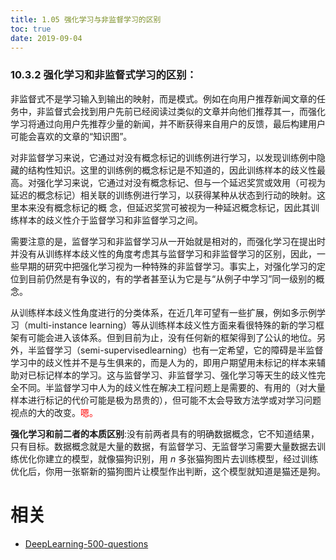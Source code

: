 ```yaml
---
title: 1.05 强化学习与非监督学习的区别
toc: true
date: 2019-09-04
---
```


### 10.3.2 强化学习和非监督式学习的区别：

非监督式不是学习输入到输出的映射，而是模式。例如在向用户推荐新闻文章的任务中，非监督式会找到用户先前已经阅读过类似的文章并向他们推荐其一，而强化学习将通过向用户先推荐少量的新闻，并不断获得来自用户的反馈，最后构建用户可能会喜欢的文章的“知识图”。

对非监督学习来说，它通过对没有概念标记的训练例进行学习，以发现训练例中隐藏的结构性知识。这里的训练例的概念标记是不知道的，因此训练样本的歧义性最高。对强化学习来说，它通过对没有概念标记、但与一个延迟奖赏或效用（可视为延迟的概念标记）相关联的训练例进行学习，以获得某种从状态到行动的映射。这里本来没有概念标记的概
念，但延迟奖赏可被视为一种延迟概念标记，因此其训练样本的歧义性介于监督学习和非监督学习之间。

需要注意的是，监督学习和非监督学习从一开始就是相对的，而强化学习在提出时并没有从训练样本歧义性的角度考虑其与监督学习和非监督学习的区别，因此，一些早期的研究中把强化学习视为一种特殊的非监督学习。事实上，对强化学习的定位到目前仍然是有争议的，有的学者甚至认为它是与“从例子中学习”同一级别的概念。

从训练样本歧义性角度进行的分类体系，在近几年可望有一些扩展，例如多示例学习（multi-instance learning）等从训练样本歧义性方面来看很特殊的新的学习框架有可能会进入该体系。但到目前为止，没有任何新的框架得到了公认的地位。另外，半监督学习（semi-supervisedlearning）也有一定希望，它的障碍是半监督学习中的歧义性并不是与生俱来的，而是人为的，即用户期望用未标记的样本来辅助对已标记样本的学习。这与监督学习、非监督学习、强化学习等天生的歧义性完全不同。半监督学习中人为的歧义性在解决工程问题上是需要的、有用的（对大量样本进行标记的代价可能是极为昂贵的），但可能不太会导致方法学或对学习问题视点的大的改变。<span style="color:red;">嗯。</span>

**强化学习和前二者的本质区别**:没有前两者具有的明确数据概念，它不知道结果，只有目标。数据概念就是大量的数据，有监督学习、无监督学习需要大量数据去训练优化你建立的模型，就像猫狗识别，用 $n$ 多张猫狗图片去训练模型，经过训练优化后，你用一张崭新的猫狗图片让模型作出判断，这个模型就知道是猫还是狗。





# 相关

- [DeepLearning-500-questions](https://github.com/scutan90/DeepLearning-500-questions)
